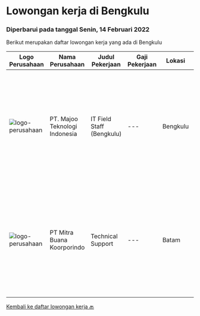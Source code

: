 
  # Lowongan kerja di Bengkulu

  ### Diperbarui pada tanggal Senin, 14 Februari 2022

  Berikut merupakan daftar lowongan kerja yang ada di Bengkulu

  |Logo Perusahaan | Nama Perusahaan | Judul Pekerjaan | Gaji Pekerjaan | Lokasi | Deskripsi | Tanggal diunggah | Pranala |
  | -------------- | --------------- | --------------- | --------- | --------- | -------------- | ------- | ----------- |
  |![logo-perusahaan](https://image-service-cdn.seek.com.au/2a2c8a948d223cf92abbc34c9b4e6cee325386db/ee4dce1061f3f616224767ad58cb2fc751b8d2dc)|PT. Majoo Teknologi Indonesia|IT Field Staff (Bengkulu)|---|Bengkulu|Deskripsi Pekerjaan: Melakukan instalasi beserta pengaturan software dan hardware majoo. Memberikan edukasi (training) kepada staff / manager/ owner...|Senin, 07 Februari 2022|https://www.jobstreet.co.id/id/job/it-field-staff-bengkulu-3782403?token=0~5e52b2a2-5207-4a6d-bd42-5b99050ced47&sectionRank=1&jobId=jobstreet-id-job-3782403|
|![logo-perusahaan](https://image-service-cdn.seek.com.au/f239709d655cb2106929c841dd2b71edd206015d/ee4dce1061f3f616224767ad58cb2fc751b8d2dc)|PT Mitra Buana Koorporindo|Technical Support|---|Batam|Maksimal 35 tahun Pendidikan Minimal SMK / D3 / S1 Teknik Informatika/ Jaringan / Elektro Memiliki pengetahuan tentang Hardware &amp; Software system,...|Senin, 17 Januari 2022|https://www.jobstreet.co.id/id/job/technical-support-3758182?token=0~5e52b2a2-5207-4a6d-bd42-5b99050ced47&sectionRank=2&jobId=jobstreet-id-job-3758182|


  [Kembali ke daftar lowongan kerja 🔙](../README.md#daftar-lowongan-kerja)
  
